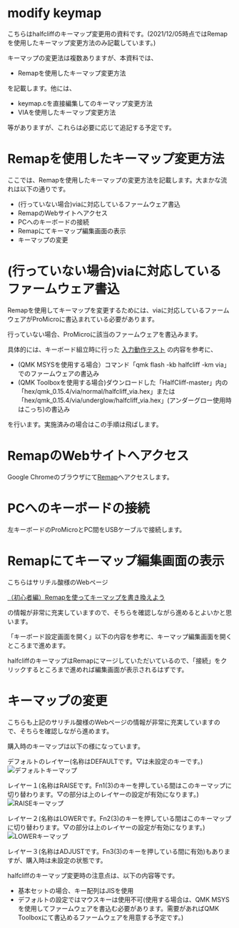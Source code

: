 # modify keymap
こちらはhalfcliffのキーマップ変更用の資料です。(2021/12/05時点ではRemapを使用したキーマップ変更方法のみ記載しています。)

キーマップの変更法は複数ありますが、本資料では、

* Remapを使用したキーマップ変更方法

を記載します。他には、

* keymap.cを直接編集してのキーマップ変更方法
* VIAを使用したキーマップ変更方法

等がありますが、これらは必要に応じて追記する予定です。

# Remapを使用したキーマップ変更方法
ここでは、Remapを使用したキーマップの変更方法を記載します。大まかな流れは以下の通りです。
* (行っていない場合)viaに対応しているファームウェア書込
* RemapのWebサイトへアクセス
* PCへのキーボードの接続
* Remapにてキーマップ編集画面の表示
* キーマップの変更

# (行っていない場合)viaに対応しているファームウェア書込
Remapを使用してキーマップを変更するためには、viaに対応しているファームウェアがProMicroに書込まれている必要があります。

行っていない場合、ProMicroに該当のファームウェアを書込みます。

具体的には、キーボード組立時に行った
[入力動作テスト](https://github.com/N2-Sumikko/HalfCliff/blob/master/doc/Oparation_test_jp.md)
の内容を参考に、
* (QMK MSYSを使用する場合）コマンド「qmk flash -kb halfcliff -km via」でのファームウェアの書込み
* (QMK Toolboxを使用する場合)ダウンロードした「HalfCliff-master」内の「hex/qmk_0.15.4/via/normal/halfcliff_via.hex」または「hex/qmk_0.15.4/via/underglow/halfcliff_via.hex」(アンダーグロー使用時はこっち)の書込み

を行います。実施済みの場合はこの手順は飛ばします。

# RemapのWebサイトへアクセス
Google Chromeのブラウザにて[Remap](https://remap-keys.app/)へアクセスします。

# PCへのキーボードの接続
左キーボードのProMicroとPC間をUSBケーブルで接続します。

# Remapにてキーマップ編集画面の表示
こちらはサリチル酸様のWebページ

[（初心者編）Remapを使ってキーマップを書き換えよう](https://salicylic-acid3.hatenablog.com/entry/remap-manual)

の情報が非常に充実していますので、そちらを確認しながら進めるとよいかと思います。

「キーボード設定画面を開く」以下の内容を参考に、キーマップ編集画面を開くところまで進めます。

halfcliffのキーマップはRemapにマージしていただいているので、「接続」をクリックするところまで進めれば編集画面が表示されるはずです。

# キーマップの変更
こちらも上記のサリチル酸様のWebページの情報が非常に充実していますので、そちらを確認しながら進めます。

購入時のキーマップは以下の様になっています。

デフォルトのレイヤー(名称はDEFAULTです。▽は未設定のキーです。)
![デフォルトキーマップ](https://user-images.githubusercontent.com/54104281/146664429-d2f52b6e-d88e-40d4-a1d4-0b57404891e3.png)

レイヤー１(名称はRAISEです。Fn1(3)のキーを押している間はこのキーマップに切り替わります。▽の部分は上のレイヤーの設定が有効になります。)
![RAISEキーマップ](https://user-images.githubusercontent.com/54104281/146664732-41e82311-9899-49b5-a8d0-a22600d46aed.png)

レイヤー２(名称はLOWERです。Fn2(3)のキーを押している間はこのキーマップに切り替わります。▽の部分は上のレイヤーの設定が有効になります。)
![LOWERキーマップ](https://user-images.githubusercontent.com/54104281/146664752-04327d61-b525-4447-8578-6ef5d036133b.png)

レイヤー３(名称はADJUSTです。Fn3(3)のキーを押している間に有効)もありますが、購入時は未設定の状態です。

halfcliffのキーマップ変更時の注意点は、以下の内容等です。
* 基本セットの場合、キー配列はJISを使用
* デフォルトの設定ではマウスキーは使用不可(使用する場合は、QMK MSYSを使用してファームウェアを書込む必要があります。需要があればQMK Toolboxにて書込めるファームウェアを用意する予定です。)
